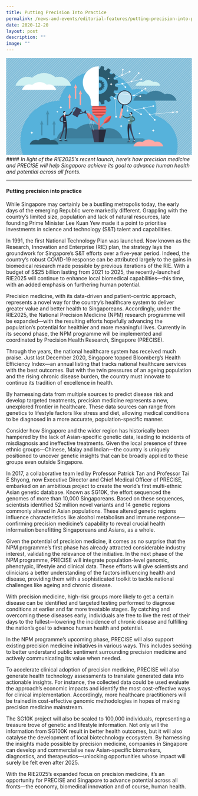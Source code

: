 ```yaml
---
title: Putting Precision Into Practice
permalink: /news-and-events/editorial-features/putting-precision-into-practice/
date: 2020-12-20
layout: post
description: ""
image: ""
---
```



![](/images/Resources/Editorial%20Features/2020/03_shutterstock_1378814072-converted-01-1.jpg)#### _In light of the RIE2025’s recent launch, here’s how precision medicine and PRECISE will help Singapore achieve its goal to advance human health and potential across all fronts._

* * *

#### **Putting precision into practice**

While Singapore may certainly be a bustling metropolis today, the early days of the emerging Republic were markedly different. Grappling with the country’s limited size, population and lack of natural resources, late founding Prime Minister Lee Kuan Yew made it a point to prioritise investments in science and technology (S&T) talent and capabilities.

In 1991, the first National Technology Plan was launched. Now known as the Research, Innovation and Enterprise (RIE) plan, the strategy lays the groundwork for Singapore’s S&T efforts over a five-year period. Indeed, the country’s robust COVID-19 response can be attributed largely to the gains in biomedical research made possible by previous iterations of the RIE. With a budget of S$25 billion lasting from 2021 to 2025, the recently-launched RIE2025 will continue to enhance local biomedical capabilities—this time, with an added emphasis on furthering human potential.

Precision medicine, with its data-driven and patient-centric approach, represents a novel way for the country’s healthcare system to deliver greater value and better health to Singaporeans. Accordingly, under the RIE2025, the National Precision Medicine (NPM) research programme will be expanded—with the resulting efforts hopefully advancing the population’s potential for healthier and more meaningful lives. Currently in its second phase, the NPM programme will be implemented and coordinated by Precision Health Research, Singapore (PRECISE).

Through the years, the national healthcare system has received much praise. Just last December 2020, Singapore topped Bloomberg’s Health Efficiency Index—an annual listing that tracks national healthcare services with the best outcomes. But with the twin pressures of an ageing population and the rising chronic disease burden, the country must innovate to continue its tradition of excellence in health.

By harnessing data from multiple sources to predict disease risk and develop targeted treatments, precision medicine represents a new, unexplored frontier in healthcare. These data sources can range from genetics to lifestyle factors like stress and diet, allowing medical conditions to be diagnosed in a more accurate, population-specific manner.

Consider how Singapore and the wider region has historically been hampered by the lack of Asian-specific genetic data, leading to incidents of misdiagnosis and ineffective treatments. Given the local presence of three ethnic groups—Chinese, Malay and Indian—the country is uniquely positioned to uncover genetic insights that can be broadly applied to these groups even outside Singapore.

In 2017, a collaborative team led by Professor Patrick Tan and Professor Tai E Shyong, now Executive Director and Chief Medical Officer of PRECISE, embarked on an ambitious project to create the world’s first multi-ethnic Asian genetic database. Known as SG10K, the effort sequenced the genomes of more than 10,000 Singaporeans. Based on these sequences, scientists identified 52 million novel variants and 14 genetic regions commonly altered in Asian populations. These altered genetic regions influence characteristics like alcohol metabolism and immune response—confirming precision medicine’s capability to reveal crucial health information benefitting Singaporeans and Asians, as a whole.

Given the potential of precision medicine, it comes as no surprise that the NPM programme’s first phase has already attracted considerable industry interest, validating the relevance of the initiative. In the next phase of the NPM programme, PRECISE will integrate population-level genomic, phenotypic, lifestyle and clinical data. These efforts will give scientists and clinicians a better understanding of the factors influencing health and disease, providing them with a sophisticated toolkit to tackle national challenges like ageing and chronic disease.

With precision medicine, high-risk groups more likely to get a certain disease can be identified and targeted testing performed to diagnose conditions at earlier and far more treatable stages. By catching and overcoming these diseases early, individuals are free to live the rest of their days to the fullest—lowering the incidence of chronic disease and fulfilling the nation’s goal to advance human health and potential.

In the NPM programme’s upcoming phase, PRECISE will also support existing precision medicine initiatives in various ways. This includes seeking to better understand public sentiment surrounding precision medicine and actively communicating its value when needed.

To accelerate clinical adoption of precision medicine, PRECISE will also generate health technology assessments to translate generated data into actionable insights. For instance, the collected data could be used evaluate the approach’s economic impacts and identify the most cost-effective ways for clinical implementation. Accordingly, more healthcare practitioners will be trained in cost-effective genomic methodologies in hopes of making precision medicine mainstream.

The SG10K project will also be scaled to 100,000 individuals, representing a treasure trove of genetic and lifestyle information. Not only will the information from SG100K result in better health outcomes, but it will also catalyse the development of local biotechnology ecosystem. By harnessing the insights made possible by precision medicine, companies in Singapore can develop and commercialise new Asian-specific biomarkers, diagnostics, and therapeutics—unlocking opportunities whose impact will surely be felt even after 2025.

With the RIE2025’s expanded focus on precision medicine, it’s an opportunity for PRECISE and Singapore to advance potential across all fronts—the economy, biomedical innovation and of course, human health.